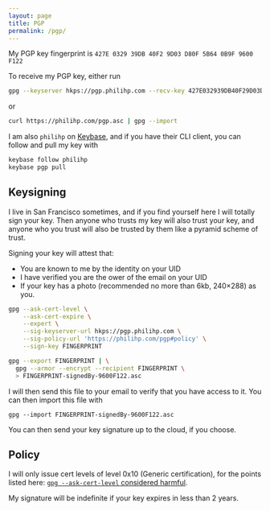 ```yaml
---
layout: page
title: PGP
permalink: /pgp/
---
```


My PGP key fingerprint is `427E 0329 39DB 40F2 9D03 D80F 5B64 0B9F 9600 F122`

To receive my PGP key, either run

```bash
gpg --keyserver hkps://pgp.philihp.com --recv-key 427E032939DB40F29D03D80F5B640B9F9600F122
```

or

```bash
curl https://philihp.com/pgp.asc | gpg --import
```

I am also `philihp` on [Keybase](https://keybase.io/philihp), and if you have their CLI client, you can follow and pull my key with

```bash
keybase follow philihp
keybase pgp pull
```

## Keysigning

I live in San Francisco sometimes, and if you find yourself here I will totally
sign your key. Then anyone who trusts my key will also trust your key, and
anyone who you trust will also be trusted by them like a pyramid
scheme of trust.

Signing your key will attest that:

- You are known to me by the identity on your UID
- I have verified you are the ower of the email on your UID
- If your key has a photo (recommended no more than 6kb, 240×288) as you.

```bash
gpg --ask-cert-level \
    --ask-cert-expire \
    --expert \
    --sig-keyserver-url hkps://pgp.philihp.com \
    --sig-policy-url 'https://philihp.com/pgp#policy' \
    --sign-key FINGERPRINT

gpg --export FINGERPRINT | \
  gpg --armor --encrypt --recipient FINGERPRINT \
  > FINGERPRINT-signedBy-9600F122.asc
```

I will then send this file to your email to verify that you have access to it. You can then
import this file with

```
gpg --import FINGERPRINT-signedBy-9600F122.asc
```

You can then send your key signature up to the cloud, if you choose.

## Policy

I will only issue cert levels of level 0x10 (Generic certification), for the points listed here: [`gpg --ask-cert-level` considered harmful](https://debian-administration.org/users/dkg/weblog/98).

My signature will be indefinite if your key expires in less than 2 years.
